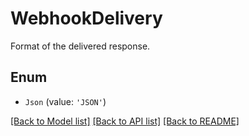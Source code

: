 # WebhookDelivery

Format of the delivered response.

## Enum

* `Json` (value: `'JSON'`)

[[Back to Model list]](../README.md#documentation-for-models) [[Back to API list]](../README.md#documentation-for-api-endpoints) [[Back to README]](../README.md)
